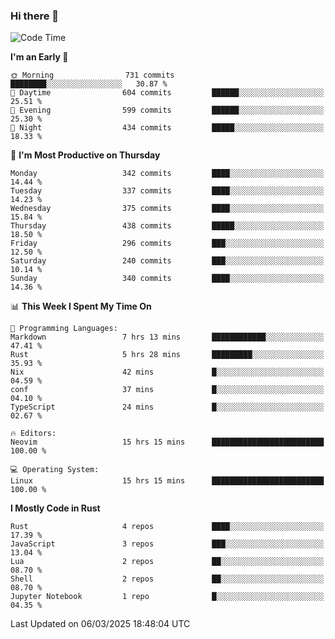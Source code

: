 ### Hi there 👋
<!--START_SECTION:waka-->
![Code Time](http://img.shields.io/badge/Code%20Time-520%20hrs%2045%20mins-blue)

**I'm an Early 🐤** 

```text
🌞 Morning                731 commits         ████████░░░░░░░░░░░░░░░░░   30.87 % 
🌆 Daytime                604 commits         ██████░░░░░░░░░░░░░░░░░░░   25.51 % 
🌃 Evening                599 commits         ██████░░░░░░░░░░░░░░░░░░░   25.30 % 
🌙 Night                  434 commits         █████░░░░░░░░░░░░░░░░░░░░   18.33 % 
```
📅 **I'm Most Productive on Thursday** 

```text
Monday                   342 commits         ████░░░░░░░░░░░░░░░░░░░░░   14.44 % 
Tuesday                  337 commits         ████░░░░░░░░░░░░░░░░░░░░░   14.23 % 
Wednesday                375 commits         ████░░░░░░░░░░░░░░░░░░░░░   15.84 % 
Thursday                 438 commits         █████░░░░░░░░░░░░░░░░░░░░   18.50 % 
Friday                   296 commits         ███░░░░░░░░░░░░░░░░░░░░░░   12.50 % 
Saturday                 240 commits         ███░░░░░░░░░░░░░░░░░░░░░░   10.14 % 
Sunday                   340 commits         ████░░░░░░░░░░░░░░░░░░░░░   14.36 % 
```


📊 **This Week I Spent My Time On** 

```text
💬 Programming Languages: 
Markdown                 7 hrs 13 mins       ████████████░░░░░░░░░░░░░   47.41 % 
Rust                     5 hrs 28 mins       █████████░░░░░░░░░░░░░░░░   35.93 % 
Nix                      42 mins             █░░░░░░░░░░░░░░░░░░░░░░░░   04.59 % 
conf                     37 mins             █░░░░░░░░░░░░░░░░░░░░░░░░   04.10 % 
TypeScript               24 mins             █░░░░░░░░░░░░░░░░░░░░░░░░   02.67 % 

🔥 Editors: 
Neovim                   15 hrs 15 mins      █████████████████████████   100.00 % 

💻 Operating System: 
Linux                    15 hrs 15 mins      █████████████████████████   100.00 % 
```

**I Mostly Code in Rust** 

```text
Rust                     4 repos             ████░░░░░░░░░░░░░░░░░░░░░   17.39 % 
JavaScript               3 repos             ███░░░░░░░░░░░░░░░░░░░░░░   13.04 % 
Lua                      2 repos             ██░░░░░░░░░░░░░░░░░░░░░░░   08.70 % 
Shell                    2 repos             ██░░░░░░░░░░░░░░░░░░░░░░░   08.70 % 
Jupyter Notebook         1 repo              █░░░░░░░░░░░░░░░░░░░░░░░░   04.35 % 
```




 Last Updated on 06/03/2025 18:48:04 UTC
<!--END_SECTION:waka-->

<!--
**YoganshSharma/YoganshSharma** is a ✨ _special_ ✨ repository because its `README.md` (this file) appears on your GitHub profile.

Here are some ideas to get you started:

- 🔭 I’m currently working on ...
- 🌱 I’m currently learning ...
- 👯 I’m looking to collaborate on ...
- 🤔 I’m looking for help with ...
- 💬 Ask me about ...
- 📫 How to reach me: ...
- 😄 Pronouns: ...
- ⚡ Fun fact: ...
-->
